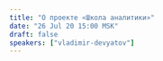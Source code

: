 ```yaml
---
title: "О проекте «Школа аналитики»"
date: "26 Jul 20 15:00 MSK"
draft: false
speakers: ["vladimir-devyatov"]
---
```

